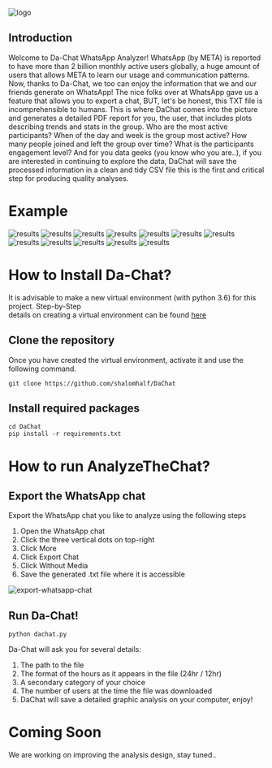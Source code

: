![logo](images/logo.png)
## Introduction
Welcome to Da-Chat WhatsApp Analyzer!
WhatsApp (by META) is reported to have more than 2 billion monthly active users globally, a huge amount of users that allows META to learn our usage and communication patterns.
Now, thanks to Da-Chat, we too can enjoy the information that we and our friends generate on WhatsApp!
The nice folks over at WhatsApp gave us a feature that allows you to export a chat, BUT, let's be honest, this TXT file is incomprehensible to humans.
This is where DaChat comes into the picture and generates a detailed PDF report for you, the user, that includes plots describing trends and stats in the group.
Who are the most active participants?
When of the day and week is the group most active?
How many people joined and left the group over time?
What is the participants engagement level?
And for you data geeks (you know who you are..), if you are interested in continuing to explore the data, DaChat will save the processed information in a clean and tidy CSV file this is the first and critical step for producing quality analyses.

# Example
![results](images/heatmap.png)
![results](images/engagement.png)
![results](images/leav_traffic.png)
![results](images/bar_leav_join.png)
![results](images/line_leav_join.png)
![results](images/traffic.png)
![results](images/top_10_active_days.png)
![results](images/top_10_active_users.png)
![results](images/msg_plots.png)
![results](images/day_of_week.png)
![results](images/month_group.png)
![results](images/active_hours.png)

# How to Install Da-Chat?
It is advisable to make a new virtual environment (with python 3.6) for this project. Step-by-Step  
details on creating a virtual environment can be found [here](https://towardsdatascience.com/setting-up-python-platform-for-machine-learning-projects-cfd85682c54b)


## Clone the repository
Once you have created the virtual environment, activate it and use the following command.
```
git clone https://github.com/shalomhalf/DaChat
```

## Install required packages
```
cd DaChat
pip install -r requirements.txt
```

# How to run AnalyzeTheChat?
## Export the WhatsApp chat
Export the WhatsApp chat you like to analyze using the following steps
1. Open the WhatsApp chat
2. Click the three vertical dots on top-right
3. Click More
4. Click Export Chat
5. Click Without Media
6. Save the generated .txt file where it is accessible

![export-whatsapp-chat](images/the_gang_chat.png)

## Run Da-Chat!
```
python dachat.py
```

Da-Chat will ask you for several details:
1. The path to the file
2. The format of the hours as it appears in the file (24hr / 12hr)
3. A secondary category of your choice
4. The number of users at the time the file was downloaded
5. DaChat will save a detailed graphic analysis on your computer, enjoy!

# Coming Soon
We are working on improving the analysis design, stay tuned..